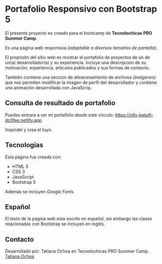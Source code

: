 # Portafolio Responsivo con Bootstrap 5

El presente proyecto es creado para el bootcamp de **Tecnolochicas PRO Summer Camp**.

Es una página web responsiva *(adaptable a diversos tamaños de pantalla)*.

El propósito del sitio web es mostrar el portafolio de proyectos de un de un(a) desarrollador(a) y su experiencia.
Incluye una descripcion de su motivación, experiencia, articulos publicados y sus formas de contacto.

También contiene una seccion de almacenamiento de archivos *(imágenes)* que nos permiten modificar la imagen de perfil del desarrollador y contiene una animación desarrollada con JavaScrip.

## Consulta de resultado de portafolio

Puedes entrara a ver mi portafolio desde este vinculo: https://silly-kataifi-dc0fee.netlify.app

Inspirate y crea el tuyo.

## Tecnologías

Esta página fue creada con:
* HTML 5
* CSS 3
* JavaScript
* Bootstrap 5

Además se incluyen *Google Fonts*.

## Español 
El texto de la página web esta escrito en español, sin embargo las clases relacionadas con Bootstrap se incluyen en inglés.

## Contacto 

Desarrollado por: Tatiana Ochoa en Tecnolochicas PRO Summer Camp.
[Tatiana Ochoa](https://github.com/TatianaOchoa30)
